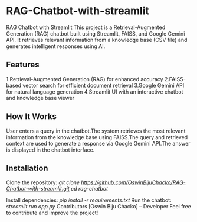 # RAG-Chatbot-with-streamlit
RAG Chatbot with Streamlit
This project is a Retrieval-Augmented Generation (RAG) chatbot built using Streamlit, FAISS, and Google Gemini API. It retrieves relevant information from a knowledge base (CSV file) and generates intelligent responses using AI.

## Features
1.Retrieval-Augmented Generation (RAG) for enhanced accuracy
2.FAISS-based vector search for efficient document retrieval
3.Google Gemini API for natural language generation
4.Streamlit UI with an interactive chatbot and knowledge base viewer
## How It Works
User enters a query in the chatbot.The system retrieves the most relevant information from the knowledge base using FAISS.The query and retrieved context are used to generate a response via Google Gemini API.The answer is displayed in the chatbot interface.
## Installation
Clone the repository:
*git clone https://github.com/OswinBijuChacko/RAG-Chatbot-with-streamlit.git*
*cd rag-chatbot*

Install dependencies:
*pip install -r requirements.txt*
Run the chatbot:
*streamlit run app.py*
Contributors
[Oswin Biju Chacko] – Developer
Feel free to contribute and improve the project! 
